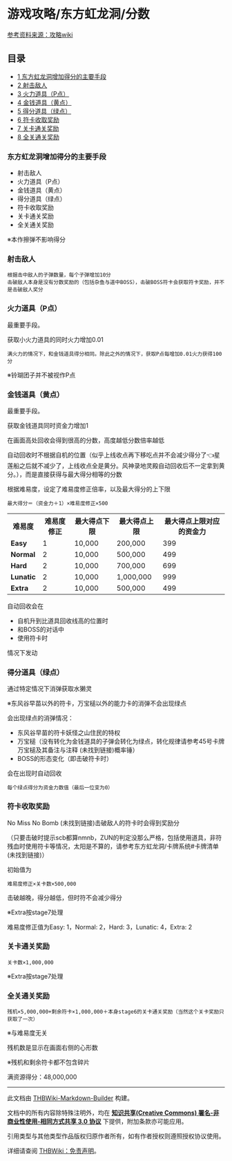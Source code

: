 # 游戏攻略/东方虹龙洞/分数

<!-- source html: G:\repos\THBWiki-Markdown-Builder\THBWikiMarkdown\Temp\main\3\3a\ns0%3A%E6%B8%B8%E6%88%8F%E6%94%BB%E7%95%A5%2F%E4%B8%9C%E6%96%B9%E8%99%B9%E9%BE%99%E6%B4%9E%2F%E5%88%86%E6%95%B0.html -->



  
[参考资料来源：攻略wiki](https://wikiwiki.jp/thk/虹)  

  


## 目录

- [1 东方虹龙洞增加得分的主要手段](#东方虹龙洞增加得分的主要手段)
- [2 射击敌人](#射击敌人)
- [3 火力道具（P点）](#火力道具（P点）)
- [4 金钱道具（黄点）](#金钱道具（黄点）)
- [5 得分道具（绿点）](#得分道具（绿点）)
- [6 符卡收取奖励](#符卡收取奖励)
- [7 关卡通关奖励](#关卡通关奖励)
- [8 全关通关奖励](#全关通关奖励)





### 东方虹龙洞增加得分的主要手段
- 射击敌人
- 火力道具（P点）
- 金钱道具（黄点）
- 得分道具（绿点）
- 符卡收取奖励
- 关卡通关奖励
- 全关通关奖励

  
※本作擦弹不影响得分
  


### 射击敌人
```
根据击中敌人的子弹数量，每个子弹增加10分
击破敌人本身是没有分数奖励的（包括杂鱼与道中BOSS），击破BOSS符卡会获取符卡奖励，并不是击破敌人奖分
```


### 火力道具（P点）
  
最重要手段。  

获取小火力道具的同时火力增加0.01  

  

```
满火力的情况下，和金钱道具得分相同。除此之外的情况下，获取P点每增加0.01火力获得100分
```

  
※铃瑚团子并不被视作P点  
  

  


### 金钱道具（黄点）
  
最重要手段。  

获取金钱道具同时资金力增加1  

在画面高处回收会得到很高的分数，高度越低分数倍率越低  

自动回收时不根据自机的位置（似乎上线收点再下移吃点并不会减少得分了👈星莲船之后就不减少了，上线收点全是黄分。风神录地灵殿自动回收后不一定拿到黄分。），而是直接获得与最大得分相等的分数  

根据难易度，设定了难易度修正倍率，以及最大得分的上下限  

  

```
最大得分＝（资金力＋1）×难易度修正×500
```


<table>

<tbody><tr>
<th>难易度</th>
<th>难易度修正</th>
<th>最大得点下限</th>
<th>最大得点上限</th>
<th>最大得点上限对应的资金力
</th></tr>
<tr>
<td><b>Easy</b></td>
<td>1</td>
<td>10,000</td>
<td>200,000</td>
<td>399
</td></tr>
<tr>
<td><b>Normal</b></td>
<td>2</td>
<td>10,000</td>
<td>500,000</td>
<td>499
</td></tr>
<tr>
<td><b>Hard</b></td>
<td>2</td>
<td>10,000</td>
<td>700,000</td>
<td>699
</td></tr>
<tr>
<td><b>Lunatic</b></td>
<td>2</td>
<td>10,000</td>
<td>1,000,000</td>
<td>999
</td></tr>
<tr>
<td><b>Extra</b></td>
<td>2</td>
<td>10,000</td>
<td>500,000</td>
<td>499
</td></tr></tbody></table>


  
自动回收会在  

  

- 自机升到比道具回收线高的位置时
- 和BOSS的对话中
- 使用符卡时

  
情况下发动  
  

  


### 得分道具（绿点）
  
通过特定情况下消弹获取水獭灵  

※东风谷早苗以外的符卡，万宝槌以外的能力卡的消弹不会出现绿点  

会出现绿点的消弹情况：  

  

- 东风谷早苗的符卡妖怪之山住民的特权
- 万宝槌（没有转化为金钱道具的子弹会转化为绿点，转化规律请参考45号卡牌万宝槌及其备注与注释 (未找到链接)概率锤）
- BOSS的形态变化（即击破符卡时）

  
会在出现时自动回收  

  

```
每个绿点得分为资金力数值（最后一位变为0）
```


### 符卡收取奖励
  
No Miss No Bomb (未找到链接)击破敌人的符卡时会得到奖励分  

（只要击破时提示scb都算nmnb，ZUN的判定没那么严格，包括使用道具，非符残血时使用符卡等情况，太阳是不算的，请参考东方虹龙洞/卡牌系统#卡牌清单 (未找到链接)）  

初始值为  

  

```
难易度修正×关卡数×500,000
```

  
击破越晚，得分越低，但时符不会减少得分  

※Extra按stage7处理  

难易度修正值为Easy: 1，Normal: 2，Hard: 3，Lunatic: 4，Extra: 2  
  

  


### 关卡通关奖励
```
关卡数×1,000,000
```

  
※Extra按stage7处理  
  

  


### 全关通关奖励
```
残机×5,000,000+剩余符卡×1,000,000＋本身stage6的关卡通关奖励（当然这个关卡奖励只获取了一次）
```

  
※与难易度无关  

残机数是显示在画面右侧的心形数  

※残机和剩余符卡都不包含碎片  

满资源得分：48,000,000
  





---

此文档由 [THBWiki-Markdown-Builder](https://github.com/Delsin-Yu/THBWiki-Markdown-Builder) 构建。

文档中的所有内容除特殊注明外，均在 [**知识共享(Creative Commons) 署名-非商业性使用-相同方式共享 3.0 协议**](https://creativecommons.org/licenses/by-sa/3.0/deed.zh-hans) 下提供，附加条款亦可能应用。

引用类型与其他类型作品版权归原作者所有，如有作者授权则遵照授权协议使用。

详细请查阅 [THBWiki：免责声明](https://thbwiki.cc/THBWiki:%E5%85%8D%E8%B4%A3%E5%A3%B0%E6%98%8E)。

